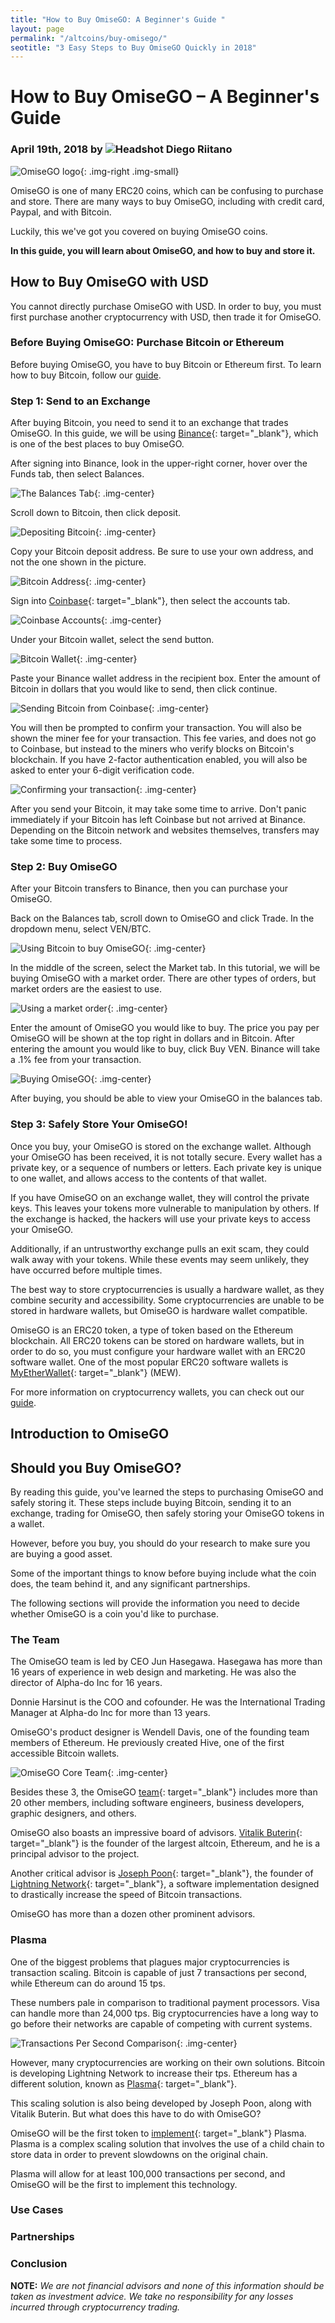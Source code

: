 ```yaml
---
title: "How to Buy OmiseGO: A Beginner's Guide "
layout: page
permalink: "/altcoins/buy-omisego/"
seotitle: "3 Easy Steps to Buy OmiseGO Quickly in 2018"
---
```


# How to Buy OmiseGO – A Beginner's Guide

<h3 class="page-subtitle">
    April 19th, 2018 by 
    <img src="/img/profile/diego.jpg" class="circle" alt="Headshot"> Diego Riitano
</h3>

![OmiseGO logo](/img/altcoins/omisego/omisego-logo.png){: .img-right .img-small}

OmiseGO is one of many ERC20 coins, which can be confusing to purchase and store. There are many ways to buy OmiseGO, including with credit card, Paypal, and with Bitcoin.

Luckily, this we've got you covered on buying OmiseGO coins.

**In this guide, you will learn about OmiseGO, and how to buy and store it.**

## How to Buy OmiseGO with USD

You cannot directly purchase OmiseGO with USD. In order to buy, you must first purchase another cryptocurrency with USD, then trade it for OmiseGO.

### Before Buying OmiseGO: Purchase Bitcoin or Ethereum

Before buying OmiseGO, you have to buy Bitcoin or Ethereum first. To learn how to buy Bitcoin, follow our [guide](/bitcoin/).

### Step 1: Send to an Exchange

After buying Bitcoin, you need to send it to an exchange that trades OmiseGO. In this guide, we will be using [Binance](https://www.binance.com/?ref=28685192){: target="_blank"}, which is one of the best places to buy OmiseGO. 

After signing into Binance, look in the upper-right corner, hover over the Funds tab, then select Balances.

![The Balances Tab](/img/altcoins/how-to-buy/binancebalance.png){: .img-center}

Scroll down to Bitcoin, then click deposit.

![Depositing Bitcoin](/img/altcoins/how-to-buy/depositbitcoin.png){: .img-center}

Copy your Bitcoin deposit address. Be sure to use your own address, and not the one shown in the picture.

![Bitcoin Address](/img/altcoins/how-to-buy/bitcoinaddress.png){: .img-center}

Sign into [Coinbase](){: target="_blank"}, then select the accounts tab.

![Coinbase Accounts](/img/altcoins/how-to-buy/coinbaseaccounts.png){: .img-center}

Under your Bitcoin wallet, select the send button.

![Bitcoin Wallet](/img/altcoins/how-to-buy/coinbasebitcoin.png){: .img-center}

Paste your Binance wallet address in the recipient box. Enter the amount of Bitcoin in dollars that you would like to send, then click continue.

![Sending Bitcoin from Coinbase](/img/altcoins/how-to-buy/coinbasesendbtc.png){: .img-center}

You will then be prompted to confirm your transaction. You will also be shown the miner fee for your transaction. This fee varies, and does not go to Coinbase, but instead to the miners who verify blocks on Bitcoin's blockchain. If you have 2-factor authentication enabled, you will also be asked to enter your 6-digit verification code.

![Confirming your transaction](/img/altcoins/how-to-buy/coinbaseconfirm.png){: .img-center}

After you send your Bitcoin, it may take some time to arrive. Don't panic immediately if your Bitcoin has left Coinbase but not arrived at Binance. Depending on the Bitcoin network and websites themselves, transfers may take some time to process.

### Step 2: Buy OmiseGO 

After your Bitcoin transfers to Binance, then you can purchase your OmiseGO.

Back on the Balances tab, scroll down to OmiseGO and click Trade. In the dropdown menu, select VEN/BTC.

![Using Bitcoin to buy OmiseGO](/img/altcoins/omisego/binanceomisego.png){: .img-center}

In the middle of the screen, select the Market tab. In this tutorial, we will be buying OmiseGO with a market order. There are other types of orders, but market orders are the easiest to use.

![Using a market order](/img/altcoins/omisego/omisegomarket.png){: .img-center}

Enter the amount of OmiseGO you would like to buy. The price you pay per OmiseGO will be shown at the top right in dollars and in Bitcoin. After entering the amount you would like to buy, click Buy VEN. Binance will take a .1% fee from your transaction.

![Buying OmiseGO](/img/altcoins/omisego/omisegobuy.png){: .img-center}

After buying, you should be able to view your OmiseGO in the balances tab.

### Step 3: Safely Store Your OmiseGO!

Once you buy, your OmiseGO is stored on the exchange wallet. Although your OmiseGO has been received, it is not totally secure. Every wallet has a private key, or a sequence of numbers or letters. Each private key is unique to one wallet, and allows access to the contents of that wallet.  

If you have OmiseGO on an exchange wallet, they will control the private keys. This leaves your tokens more vulnerable to manipulation by others. If the exchange is hacked, the hackers will use your private keys to access your OmiseGO. 

Additionally, if an untrustworthy exchange pulls an exit scam, they could walk away with your tokens. While these events may seem unlikely, they have occurred before multiple times.

The best way to store cryptocurrencies is usually a hardware wallet, as they combine security and accessibility. Some cryptocurrencies are unable to be stored in hardware wallets, but OmiseGO is hardware wallet compatible.

OmiseGO is an ERC20 token, a type of token based on the Ethereum blockchain. All ERC20 tokens can be stored on hardware wallets, but in order to do so, you must configure your hardware wallet with an ERC20 software wallet. One of the most popular ERC20 software wallets is [MyEtherWallet](https://www.myetherwallet.com/){: target="_blank"} (MEW).

For more information on cryptocurrency wallets, you can check out our [guide](/wallets).

## Introduction to OmiseGO



## Should you Buy OmiseGO?  

By reading this guide, you've learned the steps to purchasing OmiseGO and safely storing it. These steps include buying Bitcoin, sending it to an exchange, trading for OmiseGO, then safely storing your OmiseGO tokens in a wallet.

However, before you buy, you should do your research to make sure you are buying a good asset.

Some of the important things to know before buying include what the coin does, the team behind it, and any significant partnerships.

The following sections will provide the information you need to decide whether OmiseGO is a coin you'd like to purchase.

### The Team

The OmiseGO team is led by CEO Jun Hasegawa. Hasegawa has more than 16 years of experience in web design and marketing. He was also the director of Alpha-do Inc for 16 years. 

Donnie Harsinut is the COO and cofounder. He was the International Trading Manager at Alpha-do Inc for more than 13 years.

OmiseGO's product designer is Wendell Davis, one of the founding team members of Ethereum. He previously created Hive, one of the first accessible Bitcoin wallets.

![OmiseGO Core Team](/img/altcoins/omisego-team.png){: .img-center}

Besides these 3, the OmiseGO [team](https://omisego.network/team/){: target="_blank"} includes more than 20 other members, including software engineers, business developers, graphic designers, and others.

OmiseGO also boasts an impressive board of advisors. [Vitalik Buterin](https://en.wikipedia.org/wiki/Vitalik_Buterin){: target="_blank"} is the founder of the largest altcoin, Ethereum, and he is a principal advisor to the project.

Another critical advisor is [Joseph Poon](https://www.crunchbase.com/person/joseph-poon#section-overview){: target="_blank"}, the founder of [Lightning Network](https://lightning.network/){: target="_blank"}, a software implementation designed to drastically increase the speed of Bitcoin transactions.

OmiseGO has more than a dozen other prominent advisors.

### Plasma

One of the biggest problems that plagues major cryptocurrencies is transaction scaling. Bitcoin is capable of just 7 transactions per second, while Ethereum can do around 15 tps. 

These numbers pale in comparison to traditional payment processors. Visa can handle more than 24,000 tps. Big cryptocurrencies have a long way to go before their networks are capable of competing with current systems.

![Transactions Per Second Comparison](/img/altcoins/omisego/transaction-scaling.jpg){: .img-center}

However, many cryptocurrencies are working on their own solutions. Bitcoin is developing Lightning Network to increase their tps. Ethereum has a different solution, known as [Plasma](https://plasma.io/){: target="_blank"}.

This scaling solution is also being developed by Joseph Poon, along with Vitalik Buterin. But what does this have to do with OmiseGO?

OmiseGO will be the first token to [implement](https://blog.omisego.network/construction-of-a-plasma-chain-0x1-614f6ebd1612){: target="_blank"} Plasma. Plasma is a complex scaling solution that involves the use of a child chain to store data in order to prevent slowdowns on the original chain.

Plasma will allow for at least 100,000 transactions per second, and OmiseGO will be the first to implement this technology.

### Use Cases

### Partnerships

### Conclusion

<b>NOTE:</b> <i>We are not financial advisors and none of this information should be taken as investment advice. We take no responsibility for any losses incurred through cryptocurrency trading.</i>
